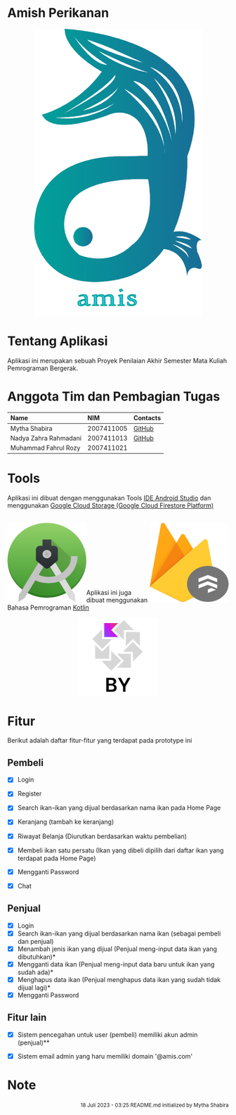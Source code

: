 # Amish Perikanan 
<div align="center">
  <img align="center" src="https://github.com/Nadyazrr/AmishPerikanan/blob/master/app/src/main/res/drawable/logo.png"></img>
  </div>

# Tentang Aplikasi

Aplikasi ini merupakan sebuah Proyek Penilaian Akhir Semester Mata Kuliah Pemrograman Bergerak.

# Anggota Tim dan Pembagian Tugas


| Name                                    | NIM  |  Contacts                                                                                                                  |
| :-------------------------------------- | :---------- |  :------------------------------------------------------------------------------------------------------------------------ |
| Mytha Shabira                           | 2007411005  |  [GitHub](https://github.com/Mythashbr)                                                                       |
| Nadya Zahra Rahmadani                   | 2007411013  |  [GitHub](https://github.com/Nadyazrr)                                            |
| Muhammad Fahrul Rozy                    | 2007411021  |                                                            |


# Tools

Aplikasi ini dibuat dengan menggunakan Tools [IDE Android Studio](https://developer.android.com/studio) dan menggunakan [Google Cloud Storage (Google Cloud Firestore Platform)](https://firebase.google.com/)
<br><br>
<div align="center">
  <img align="left" src="https://github.com/Bagus324/marketplace_perikanan/blob/master/readme%20assets/android-studio-icon-486x512-zp9um7zl.png" height="180" width="180"></img>
  <img align="right" src="https://github.com/Bagus324/marketplace_perikanan/blob/master/readme%20assets/firestore-logo.png" height="180" width="180"></img>

  </div>
<br><br><br><br><br><br><br><br>

Aplikasi ini juga dibuat menggunakan Bahasa Pemrograman [Kotlin](https://kotlinlang.org/)
<div align="center">
  <img align="center" src="https://github.com/Bagus324/marketplace_perikanan/blob/master/readme%20assets/kotlin_avatar_removebg.png" height="180" width="180"></img>

  </div>

# Fitur

Berikut adalah daftar fitur-fitur yang terdapat pada prototype ini

## Pembeli
- [x] Login
- [x] Register
- [x] Search ikan-ikan yang dijual berdasarkan nama ikan pada Home Page
- [x] Keranjang (tambah ke keranjang)
- [x] Riwayat Belanja (Diurutkan berdasarkan waktu pembelian)
- [x] Membeli ikan satu persatu (Ikan yang dibeli dipilih dari daftar ikan yang terdapat pada Home Page)
- [x] Mengganti Password
- [x] Chat

      
## Penjual
- [x] Login
- [x] Search ikan-ikan yang dijual berdasarkan nama ikan (sebagai pembeli dan penjual)
- [x] Menambah jenis ikan yang dijual (Penjual meng-input data ikan yang dibutuhkan)*
- [x] Mengganti data ikan (Penjual meng-input data baru untuk ikan yang sudah ada)*
- [x] Menghapus data ikan (Penjual menghapus data ikan yang sudah tidak dijual lagi)*
- [x] Mengganti Password

## Fitur lain
- [x] Sistem pencegahan untuk user (pembeli) memiliki akun admin (penjual)**
- [x] Sistem email admin yang haru memiliki domain '@amis.com'


# Note

<div align="right">
  <small>18 Juli 2023 - 03:25 README.md initialized by Mytha Shabira</small>  
</div>
